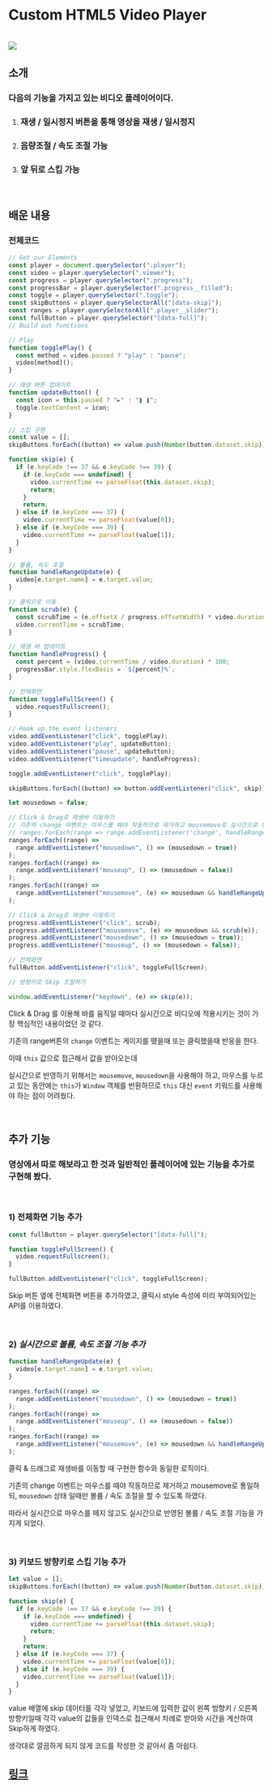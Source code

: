 # Custom HTML5 Video Player

<br>

<img src="https://i.postimg.cc/NMTNtn2K/image.png">

## **소개**

### 다음의 기능을 가지고 있는 비디오 플레이어이다.

1. ### 재생 / 일시정지 버튼을 통해 영상을 재생 / 일시정지
2. ### 음량조절 / 속도 조절 가능
3. ### 앞 뒤로 스킵 가능

<br/>

## **배운 내용**

### 전체코드

```js
// Get our Elements
const player = document.querySelector(".player");
const video = player.querySelector(".viewer");
const progress = player.querySelector(".progress");
const progressBar = player.querySelector(".progress__filled");
const toggle = player.querySelector(".toggle");
const skipButtons = player.querySelectorAll("[data-skip]");
const ranges = player.querySelectorAll(".player__slider");
const fullButton = player.querySelector("[data-full]");
// Build out functions

// Play
function togglePlay() {
  const method = video.paused ? "play" : "pause";
  video[method]();
}

// 재생 버튼 업데이트
function updateButton() {
  const icon = this.paused ? "►" : "❚ ❚";
  toggle.textContent = icon;
}

// 스킵 구현
const value = [];
skipButtons.forEach((button) => value.push(Number(button.dataset.skip)));

function skip(e) {
  if (e.keyCode !== 37 && e.keyCode !== 39) {
    if (e.keyCode === undefined) {
      video.currentTime += parseFloat(this.dataset.skip);
      return;
    }
    return;
  } else if (e.keyCode === 37) {
    video.currentTime += parseFloat(value[0]);
  } else if (e.keyCode === 39) {
    video.currentTime += parseFloat(value[1]);
  }
}

// 볼륨, 속도 조절
function handleRangeUpdate(e) {
  video[e.target.name] = e.target.value;
}

// 클릭으로 이동
function scrub(e) {
  const scrubTime = (e.offsetX / progress.offsetWidth) * video.duration;
  video.currentTime = scrubTime;
}

// 재생 바 업데이트
function handleProgress() {
  const percent = (video.currentTime / video.duration) * 100;
  progressBar.style.flexBasis = `${percent}%`;
}

// 전체화면
function toggleFullScreen() {
  video.requestFullscreen();
}

// Hook up the event listeners
video.addEventListener("click", togglePlay);
video.addEventListener("play", updateButton);
video.addEventListener("pause", updateButton);
video.addEventListener("timeupdate", handleProgress);

toggle.addEventListener("click", togglePlay);

skipButtons.forEach((button) => button.addEventListener("click", skip));

let mousedown = false;

// Click & Drag로 재생바 이동하기
// 기존의 change 이벤트는 마우스를 떼야 작동하므로 제거하고 mousemove로 실시간으로 변화시킴1
// ranges.forEach(range => range.addEventListener('change', handleRangeUpdate));
ranges.forEach((range) =>
  range.addEventListener("mousedown", () => (mousedown = true))
);
ranges.forEach((range) =>
  range.addEventListener("mouseup", () => (mousedown = false))
);
ranges.forEach((range) =>
  range.addEventListener("mousemove", (e) => mousedown && handleRangeUpdate(e))
);

// Click & Drag로 재생바 이동하기
progress.addEventListener("click", scrub);
progress.addEventListener("mousemove", (e) => mousedown && scrub(e));
progress.addEventListener("mousedown", () => (mousedown = true));
progress.addEventListener("mouseup", () => (mousedown = false));

// 전체화면
fullButton.addEventListener("click", toggleFullScreen);

// 방향키로 Skip 조절하기

window.addEventListener("keydown", (e) => skip(e));
```

Click & Drag 를 이용해 바를 움직일 때마다 실시간으로 비디오에 적용시키는 것이 가장 핵심적인 내용이었던 것 같다.

기존의 range버튼의 `change` 이벤트는 게이지를 뗐을때 또는 클릭했을때 반응을 한다.

이때 `this` 값으로 접근해서 값을 받아오는데

실시간으로 반영하기 위해서는 `mousemove`, `mousedown`을 사용해야 하고, 마우스를 누르고 있는 동안에는 `this`가 `Window` 객체를 반환하므로 `this` 대신 `event` 키워드를 사용해야 하는 점이 어려웠다.

<br/>

## **추가 기능**

### 영상에서 따로 해보라고 한 것과 일반적인 플레이어에 있는 기능을 추가로 구현해 봤다.

<br>

### 1) 전체화면 기능 추가

```js
const fullButton = player.querySelector("[data-full]");

function toggleFullScreen() {
  video.requestFullscreen();
}

fullButton.addEventListener("click", toggleFullScreen);
```

Skip 버튼 옆에 전체화면 버튼을 추가하였고, 클릭시 style 속성에 미리 부여되어있는 API를 이용하였다.

<br/>

### 2) _실시간으로 볼륨, 속도 조절 기능 추가_

```js
function handleRangeUpdate(e) {
  video[e.target.name] = e.target.value;
}

ranges.forEach((range) =>
  range.addEventListener("mousedown", () => (mousedown = true))
);
ranges.forEach((range) =>
  range.addEventListener("mouseup", () => (mousedown = false))
);
ranges.forEach((range) =>
  range.addEventListener("mousemove", (e) => mousedown && handleRangeUpdate(e))
);
```

클릭 & 드래그로 재생바를 이동할 때 구현한 함수와 동일한 로직이다.

기존의 change 이벤트는 마우스를 떼야 작동하므로 제거하고 mousemove로 통일하되, `mousedown` 상태 일때만 볼륨 / 속도 조절을 할 수 있도록 하였다.

따라서 실시간으로 마우스를 떼지 않고도 실시간으로 반영된 볼륨 / 속도 조절 기능을 가지게 되었다.

<br/>

### 3) 키보드 방향키로 스킵 기능 추가

```js
let value = [];
skipButtons.forEach((button) => value.push(Number(button.dataset.skip)));

function skip(e) {
  if (e.keyCode !== 37 && e.keyCode !== 39) {
    if (e.keyCode === undefined) {
      video.currentTime += parseFloat(this.dataset.skip);
      return;
    }
    return;
  } else if (e.keyCode === 37) {
    video.currentTime += parseFloat(value[0]);
  } else if (e.keyCode === 39) {
    video.currentTime += parseFloat(value[1]);
  }
}
```

value 배열에 skip 데이터를 각각 넣었고, 키보드에 입력한 값이 왼쪽 방향키 / 오른쪽 방향키일때 각각 value의 값들을 인덱스로 접근해서 차례로 받아와 시간을 계산하여 Skip하게 하였다.

생각대로 깔끔하게 되지 않게 코드를 작성한 것 같아서 좀 아쉽다.

## [링크](https://tubular-pavlova-f885a7.netlify.app)
